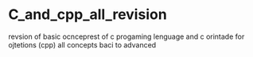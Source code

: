 # C_and_cpp_all_revision
revsion of basic ocnceprest of c progaming lenguage and c orintade for ojtetions (cpp) all concepts baci to advanced

